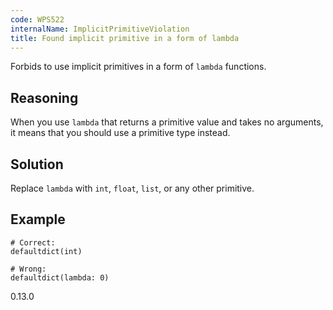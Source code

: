 ```yaml
---
code: WPS522
internalName: ImplicitPrimitiveViolation
title: Found implicit primitive in a form of lambda
---
```


Forbids to use implicit primitives in a form of `lambda` functions.

## Reasoning
When you use `lambda` that returns a primitive value and takes no
arguments, it means that you should use a primitive type instead.

## Solution
Replace `lambda` with `int`, `float`, `list`, or any other
primitive.

## Example

    # Correct:
    defaultdict(int)
    
    # Wrong:
    defaultdict(lambda: 0)

<div class="versionadded">

0.13.0

</div>